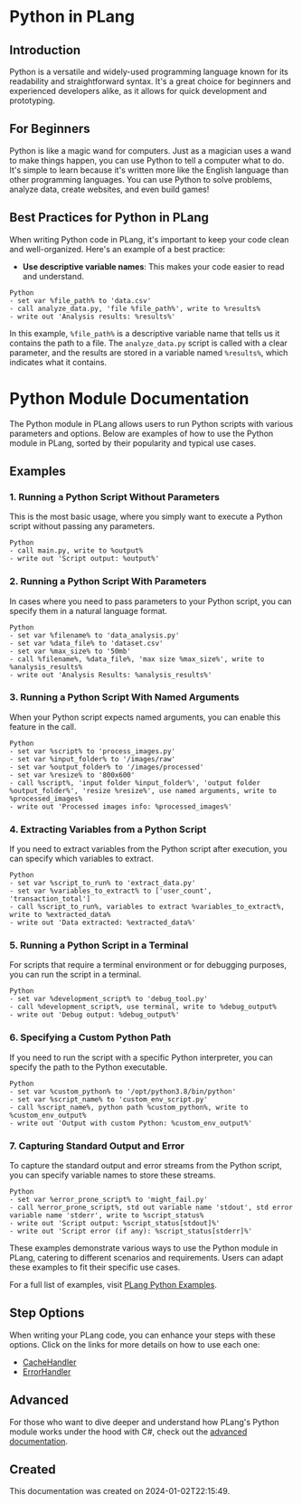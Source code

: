 
# Python in PLang
## Introduction
Python is a versatile and widely-used programming language known for its readability and straightforward syntax. It's a great choice for beginners and experienced developers alike, as it allows for quick development and prototyping.

## For Beginners
Python is like a magic wand for computers. Just as a magician uses a wand to make things happen, you can use Python to tell a computer what to do. It's simple to learn because it's written more like the English language than other programming languages. You can use Python to solve problems, analyze data, create websites, and even build games!

## Best Practices for Python in PLang
When writing Python code in PLang, it's important to keep your code clean and well-organized. Here's an example of a best practice:

- **Use descriptive variable names**: This makes your code easier to read and understand.

```plang
Python
- set var %file_path% to 'data.csv'
- call analyze_data.py, 'file %file_path%', write to %results%
- write out 'Analysis results: %results%'
```

In this example, `%file_path%` is a descriptive variable name that tells us it contains the path to a file. The `analyze_data.py` script is called with a clear parameter, and the results are stored in a variable named `%results%`, which indicates what it contains.


# Python Module Documentation

The Python module in PLang allows users to run Python scripts with various parameters and options. Below are examples of how to use the Python module in PLang, sorted by their popularity and typical use cases.

## Examples

### 1. Running a Python Script Without Parameters
This is the most basic usage, where you simply want to execute a Python script without passing any parameters.

```plang
Python
- call main.py, write to %output%
- write out 'Script output: %output%'
```

### 2. Running a Python Script With Parameters
In cases where you need to pass parameters to your Python script, you can specify them in a natural language format.

```plang
Python
- set var %filename% to 'data_analysis.py'
- set var %data_file% to 'dataset.csv'
- set var %max_size% to '50mb'
- call %filename%, %data_file%, 'max size %max_size%', write to %analysis_results%
- write out 'Analysis Results: %analysis_results%'
```

### 3. Running a Python Script With Named Arguments
When your Python script expects named arguments, you can enable this feature in the call.

```plang
Python
- set var %script% to 'process_images.py'
- set var %input_folder% to '/images/raw'
- set var %output_folder% to '/images/processed'
- set var %resize% to '800x600'
- call %script%, 'input folder %input_folder%', 'output folder %output_folder%', 'resize %resize%', use named arguments, write to %processed_images%
- write out 'Processed images info: %processed_images%'
```

### 4. Extracting Variables from a Python Script
If you need to extract variables from the Python script after execution, you can specify which variables to extract.

```plang
Python
- set var %script_to_run% to 'extract_data.py'
- set var %variables_to_extract% to ['user_count', 'transaction_total']
- call %script_to_run%, variables to extract %variables_to_extract%, write to %extracted_data%
- write out 'Data extracted: %extracted_data%'
```

### 5. Running a Python Script in a Terminal
For scripts that require a terminal environment or for debugging purposes, you can run the script in a terminal.

```plang
Python
- set var %development_script% to 'debug_tool.py'
- call %development_script%, use terminal, write to %debug_output%
- write out 'Debug output: %debug_output%'
```

### 6. Specifying a Custom Python Path
If you need to run the script with a specific Python interpreter, you can specify the path to the Python executable.

```plang
Python
- set var %custom_python% to '/opt/python3.8/bin/python'
- set var %script_name% to 'custom_env_script.py'
- call %script_name%, python path %custom_python%, write to %custom_env_output%
- write out 'Output with custom Python: %custom_env_output%'
```

### 7. Capturing Standard Output and Error
To capture the standard output and error streams from the Python script, you can specify variable names to store these streams.

```plang
Python
- set var %error_prone_script% to 'might_fail.py'
- call %error_prone_script%, std out variable name 'stdout', std error variable name 'stderr', write to %script_status%
- write out 'Script output: %script_status[stdout]%'
- write out 'Script error (if any): %script_status[stderr]%'
```

These examples demonstrate various ways to use the Python module in PLang, catering to different scenarios and requirements. Users can adapt these examples to fit their specific use cases.


For a full list of examples, visit [PLang Python Examples](https://github.com/PLangHQ/plang/tree/main/Tests/Python).

## Step Options
When writing your PLang code, you can enhance your steps with these options. Click on the links for more details on how to use each one:

- [CacheHandler](/CachingHandler.md)
- [ErrorHandler](/ErrorHandler.md)




## Advanced
For those who want to dive deeper and understand how PLang's Python module works under the hood with C#, check out the [advanced documentation](./PLang.Modules.PythonModule_advanced.md).

## Created
This documentation was created on 2024-01-02T22:15:49.
